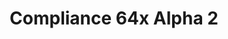 ---
layout: post
title: Compliance 64x Alpha 2
permalink: /compliance64x/A2
comments: true
comments-id: 1.16.5-64x-Alpha-2
header-img: https://database.faithfulpack.net/images/website/posts/64x/A2.jpg

long_text: Hello! New update also says new content! In this update, an avalanche of textures has been added, ranging from the Overworld to the Nether. <br><br> <strong>DISCLAIMER:</strong> As indicated by the Alpha tag, this version very work-in-progress, and as such contains a lot of placeholder textures. It is not the final look of the pack; many textures will have to be edited to match the general stylistic direction of the pack. <br><br> Stay tuned for future updates!

changelog:
  - Alpha 2:
    - Added:
      - Blocks:
        - Tube Coral
        - Dead Tube Coral
        - Magma
        - Jungle Log
        - Sculk Sensor Side
        - Crimson Nylium Top
        - Warped Nylium Top
        - Crimson Stem
        - Warped Stem
        - Bubble Coral
        - Dead Bubble Coral
        - Sculk Sensor Tendril
        - Bubble Coral (FHLX)
        - Fire Coal (FHLX)
        - Horn Coral (FHLX)
        - Big Dripleaf (EachMenderKhai)
        - Bripstone (EachMenderKhai)
        - Amethys Bug (EachMenderKhai)
      - Items:
        - Glow Ink Sac
        - Copper Ingot
    - Changed:
      - Blocks:
        - Command Block (Po3stell3d)
      - Items:
        - Netherite Sword
        - Diamond Sword (FabriXd)
        - Iron Sword (FabriXd)
        - Gold Sword (FabriXd)
        - Boats
      - Mob Effect:
        - Invisibility

download:
  - Java - 1.16.5 (CurseForge):
    - https://www.curseforge.com/minecraft/texture-packs/faithful-64x/files/3193908
  - Bedrock - 1.16.200 (GitHub):
    - https://github.com/Faithful-Resource-Pack/Faithful-Bedrock-64x/releases/download/alpha-2/Compliance_64x_-_Bedrock_Alpha_2.mcpack
---